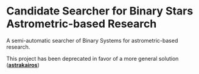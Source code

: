 # Candidate Searcher for Binary Stars Astrometric-based Research
A semi-automatic searcher of Binary Systems for astrometric-based research.

This project has been deprecated in favor of a more general solution (**[astrakairos](https://github.com/AstraKairos/astrakairos)**)
